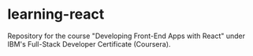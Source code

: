 # learning-react
Repository for the course "Developing Front-End Apps with React" under IBM's Full-Stack Developer Certificate (Coursera).
